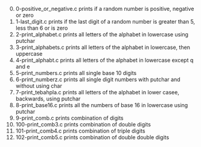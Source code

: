 0. 0-positive_or_negative.c prints if a random number is positive, negative or zero
1. 1-last_digit.c prints if the last digit of a random number is greater than 5, less than 6 or is zero
2. 2-print_alphabet.c prints all letters of the alphabet in lowercase using putchar
3. 3-print_alphabets.c prints all letters of the alphabet in lowercase, then uppercase
4. 4-print_alphabt.c prints all letters of the alphabet in lowercase except q and e
5. 5-print_numbers.c prints all single base 10 digits
6. 6-print_numberz.c prints all single digit numbers with putchar and without using char
7. 7-print_tebahpla.c prints all letters of the alphabet in lower casee, backwards, using putchar
8. 8-print_base16.c prints all the numbers of base 16 in lowercase using putchar
9. 9-print_comb.c prints combination of digits
10. 100-print_comb3.c prints combination of double digits
11. 101-print_comb4.c prints combination of triple digits
12. 102-print_comb5.c prints combination of double double digits
